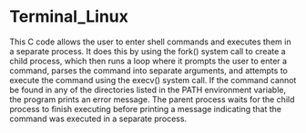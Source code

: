 # Terminal_Linux
This C code allows the user to enter shell commands and executes them in a separate process. It does this by using the fork() system call to create a child process, which then runs a loop where it prompts the user to enter a command, parses the command into separate arguments, and attempts to execute the command using the execv() system call. If the command cannot be found in any of the directories listed in the PATH environment variable, the program prints an error message. The parent process waits for the child process to finish executing before printing a message indicating that the command was executed in a separate process.
